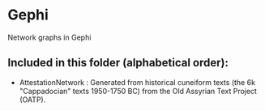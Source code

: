 # Gephi
Network graphs in Gephi
## Included in this folder (alphabetical order):
- AttestationNetwork : Generated from historical cuneiform texts (the 6k "Cappadocian" texts 1950-1750 BC) from the Old Assyrian Text Project (OATP).
